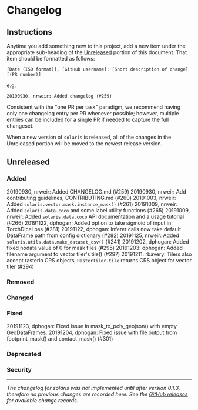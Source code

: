 # Changelog

## Instructions

Anytime you add something new to this project, add a new item under the appropriate sub-heading of the [Unreleased](#unreleased) portion of this document. That item should be formatted as follows:
```
[Date (ISO format)], [GitHub username]: [Short description of change] [(PR number)]
```
e.g.
```
20190930, nrweir: Added changelog (#259)
```
Consistent with the "one PR per task" paradigm, we recommend having only one changelog entry per PR whenever possible; however, multiple entries can be included for a single PR if needed to capture the full changeset.

When a new version of `solaris` is released, all of the changes in the Unreleased portion will be moved to the newest release version.

## Unreleased

### Added
20190930, nrweir: Added CHANGELOG.md (#259)
20190930, nrweir: Add contributing guidelines, CONTRIBUTING.md (#260)
20191003, nrweir: Added `solaris.vector.mask.instance_mask()` (#261)
20191009, nrweir: Added `solaris.data.coco` and some label utility functions (#265)
20191009, nrweir: Added `solaris.data.coco` API documentation and a usage tutorial (#266)
20191122, dphogan: Added option to take sigmoid of input in TorchDiceLoss (#281)
20191122, dphogan: Inferer calls now take default DataFrame path from config dictionary (#282)
20191125, nrweir: Added `solaris.utils.data.make_dataset_csv()` (#241)
20191202, dphogan: Added fixed nodata value of 0 for mask files (#295)
20191203: dphogan: Added filename argument to vector tiler's tile() (#297)
20191211: rbavery: Tilers also accept rasterio CRS objects, `RasterTiler.tile` returns CRS object for vector tiler (#294)

### Removed

### Changed

### Fixed
20191123, dphogan: Fixed issue in mask_to_poly_geojson() with empty GeoDataFrames.
20191204, dphogan: Fixed issue with file output from footprint_mask() and contact_mask() (#301)

### Deprecated

### Security


---
_The changelog for solaris was not implemented until after version 0.1.3, therefore no previous changes are recorded here. See the [GitHub releases](https://github.com/CosmiQ/solaris/releases) for available change records._
